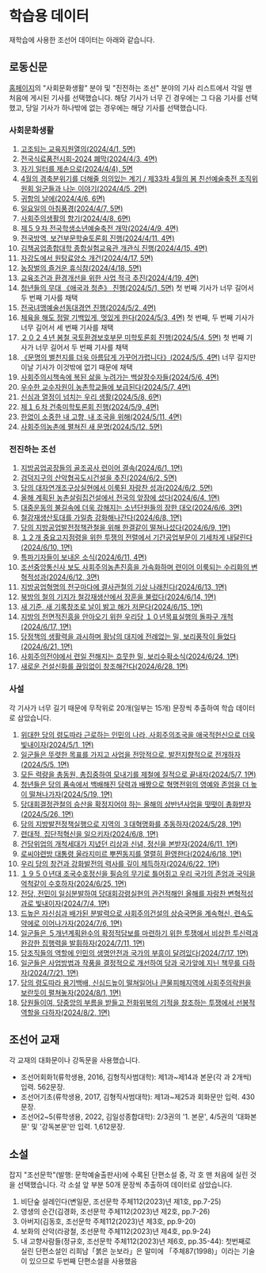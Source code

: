 # 학습용 데이터

재학습에 사용한 조선어 데이터는 아래와 같습니다.

## 로동신문

[홈페이지](http://www.rodong.rep.kp/ko/)의 "사회문화생활" 분야 및 "진전하는 조선" 분야의 기사 리스트에서 각일 맨 처음에 게시된 기사를 선택했습니다.
해당 기사가 너무 긴 경우에는 그 다음 기사를 선택했고, 당일 기사가 하나밖에 없는 경우에는 해당 기사를 선택했습니다.

### 사회문화생활

  1. [고조되는 교육지원열의(2024/4/1, 5면)](http://www.rodong.rep.kp/ko/index.php?MTJAMjAyNC0wNC0wMS1OMDI1QDVAMUBAMEAxMw==)
  1. [전국식료품전시회-2024 폐막(2024/4/3, 4면)](http://www.rodong.rep.kp/ko/index.php?MTJAMjAyNC0wNC0wMy1OMDE0QDVAMUBAMEAxMA==)
  1. [자기 일터를 제손으로(2024/4/4), 5면](http://www.rodong.rep.kp/ko/index.php?MTJAMjAyNC0wNC0wNC1OMDI2QDVAMUBAMEA4==)
  1. [4월의 경축분위기를 더해줄 의의있는 계기 / 제33차 4월의 봄 친선예술축전 조직위원회 일군들과 나눈 이야기(2024/4/5, 2면)](http://www.rodong.rep.kp/ko/index.php?MTJAMjAyNC0wNC0wNS1OMDA1QDVAMUBAMEA1==)
  1. [귀항의 날에(2024/4/6, 6면)](http://www.rodong.rep.kp/ko/index.php?MTJAMjAyNC0wNC0wNi1OMDMyQDVAMUBAMEAz==)
  1. [일요일의 아침풍경(2024/4/7, 5면)](http://www.rodong.rep.kp/ko/index.php?MTJAMjAyNC0wNC0wNy1OMDIwQDVAMUBAMEAy==)
  1. [사회주의생활의 향기(2024/4/8, 6면)](http://www.rodong.rep.kp/ko/index.php?MTJAMjAyNC0wNC0wOC1OMDI5QDVAMUBAMEAx==)
  1. [제５９차 전국학생소년예술축전 개막(2024/4/9, 4면)](http://www.rodong.rep.kp/ko/index.php?MTJAMjAyNC0wNC0wOS1OMDE0QDVAMkBAMEAxOQ==)
  1. [전국방역, 보건부문학술토론회 진행(2024/4/11, 4면)](http://www.rodong.rep.kp/ko/index.php?MTJAMjAyNC0wNC0xMS1OMDE2QDVAMUBAMEAxMg==)
  1. [김책공업종합대학 종합실험교육관 개관식 진행(2024/4/15, 4면)](http://www.rodong.rep.kp/ko/index.php?MTJAMjAyNC0wNC0xNS1OMDE2QDVAMUBAMEA3==)
  1. [자강도에서 원탕료양소 개건(2024/4/17, 5면)](http://www.rodong.rep.kp/ko/index.php?MTJAMjAyNC0wNC0xNy1OMDA3QDVAM0BAMEAzNg==)
  1. [농장벌의 즐거운 휴식참(2024/4/18, 5면)](http://www.rodong.rep.kp/ko/index.php?MTJAMjAyNC0wNC0xOC1OMDI1QDVAM0BAMEAzMg==)
  1. [교육조건과 환경개선을 위한 사업 적극 추진(2024/4/19, 4면)](http://www.rodong.rep.kp/ko/index.php?MTJAMjAyNC0wNC0xOS1OMDE4QDVAMkBAMEAyNw==)
  1. [청년들의 무대 《애국과 청춘》 진행(2024/5/1, 5면)](http://www.rodong.rep.kp/ko/index.php?MTJAMjAyNC0wNS0wMS1OMDE4QDVAMkBAMEAyNg==) 첫 번째 기사가 너무 길어서 두 번째 기사를 채택
  1. [전국녀맹예술선동대경연 진행(2024/5/2, 4면)](http://www.rodong.rep.kp/ko/index.php?MTJAMjAyNC0wNS0wMi1OMDEwQDVAMkBAMEAxOQ==)
  1. [체육을 해도 정말 기백있게, 멋있게 한다(2024/5/3, 4면)](http://www.rodong.rep.kp/ko/index.php?MTJAMjAyNC0wNS0wMy1OMDE2QDVAMkBAMEAxNg==) 첫 번째, 두 번째 기사가 너무 길어서 세 번째 기사를 채택
  1. [２０２４년 봄철 국토환경보호부문 미학토론회 진행(2024/5/4, 5면)](http://www.rodong.rep.kp/ko/index.php?MTJAMjAyNC0wNS0wNC1OMDIxQDVAMUBAMEAxMA==) 첫 번째 기사가 너무 길어서 두 번째 기사를 채택
  1. [《문명의 별천지를 더욱 아름답게 가꾸어가렵니다》(2024/5/5, 4면)](http://www.rodong.rep.kp/ko/index.php?MTJAMjAyNC0wNS0wNS1OMDIxQDVAMUBAMEA4==) 너무 길지만 이날 기사가 이것밖에 없기 때문에 채택
  1. [사회주의시책속에 복된 삶을 누려가는 백살장수자들(2024/5/6, 4면)](http://www.rodong.rep.kp/ko/index.php?MTJAMjAyNC0wNS0wNi1OMDE5QDVAMUBAMEA2==)
  1. [우수한 교수자원이 농촌학교들에 보급된다(2024/5/7, 4면)](http://www.rodong.rep.kp/ko/index.php?MTJAMjAyNC0wNS0wNy1OMDE5QDVAMUBAMEAx==)
  1. [신심과 열정이 넘치는 우리 생활(2024/5/8, 6면)](http://www.rodong.rep.kp/ko/index.php?MTJAMjAyNC0wNS0wOC1OMDMyQDVAM0BAMEAzMg==)
  1. [제１６차 건축미학토론회 진행(2024/5/9, 4면)](http://www.rodong.rep.kp/ko/index.php?MTJAMjAyNC0wNS0wOS1OMDI2QDVAMkBAMEAyOA==)
  1. [한없이 소중한 내 고향, 내 조국을 위해(2024/5/11, 4면)](http://www.rodong.rep.kp/ko/index.php?MTJAMjAyNC0wNS0xMS1OMDE2QDVAMkBAMEAyMw==)
  1. [사회주의농촌에 펼쳐진 새 문명(2024/5/12, 5면)](http://www.rodong.rep.kp/ko/index.php?MTJAMjAyNC0wNS0xMi1OMDI3QDVAMkBAMEAyMg==)

### 전진하는 조선

  1. [지방공업공장들의 골조공사 련이어 결속(2024/6/1, 1면)](http://www.rodong.rep.kp/ko/index.php?MTJAMjAyNC0wNi0wMS1OMDAxQDRANEBAMEA0OA==)
  1. [검덕지구의 산악협곡도시건설을 추진(2024/6/2, 5면)](http://www.rodong.rep.kp/ko/index.php?MTJAMjAyNC0wNi0wMi1OMDA3QDRANEBAMEA0Ng==)
  1. [당의 대자연개조구상실현에서 이룩된 자랑찬 성과(2024/6/2, 5면)](http://www.rodong.rep.kp/ko/index.php?MTJAMjAyNC0wNi0wMy1OMDE3QDRAM0BAMEA0NQ==)
  1. [올해 계획된 농촌살림집건설에서 전국의 앞장에 섰다(2024/6/4, 1면)](http://www.rodong.rep.kp/ko/index.php?MTJAMjAyNC0wNi0wNC1OMDAyQDRAM0BAMEA0Mw==)
  1. [대중운동의 불길속에 더욱 강해지는 소년단원들의 장한 대오(2024/6/6, 3면)](http://www.rodong.rep.kp/ko/index.php?MTJAMjAyNC0wNi0wNi1OMDA5QDRAM0BAMEA0Mg==)
  1. [철강재생산토대를 가일층 강화해나간다(2024/6/8, 1면)](http://www.rodong.rep.kp/ko/index.php?MTJAMjAyNC0wNi0wOC1OMDAzQDRAM0BAMEA0MA==)
  1. [당의 지방공업발전정책관철을 위해 한결같이 떨쳐나섰다(2024/6/9, 1면)](http://www.rodong.rep.kp/ko/index.php?MTJAMjAyNC0wNi0wOS1OMDAyQDRAM0BAMEAzOA==)
  1. [１２개 중요고지점령을 위한 투쟁의 전렬에서 기간공업부문이 기세차게 내달린다(2024/6/10, 1면)](http://www.rodong.rep.kp/ko/index.php?MTJAMjAyNC0wNi0xMC1OMDAyQDRAM0BAMEAzNw==)
  1. [특파기자들이 보내온 소식(2024/6/11, 4면)](http://www.rodong.rep.kp/ko/index.php?MTJAMjAyNC0wNi0xMS1OMDE2QDRAM0BAMEAzNg==)
  1. [조선중앙통신사 보도 사회주의농촌진흥을 가속화하며 련이어 이룩되는 수리화의 변혁적성과(2024/6/12, 3면)](http://www.rodong.rep.kp/ko/index.php?MTJAMjAyNC0wNi0xMi1OMDEyQDRAM0BAMEAzNA==)
  1. [지방공업혁명의 전구마다에 결사관철의 기상 나래친다(2024/6/13, 1면)](http://www.rodong.rep.kp/ko/index.php?MTJAMjAyNC0wNi0xMy1OMDA1QDRAM0BAMEAzMw==)
  1. [북방의 철의 기지가 철강재생산에서 장훈을 불렀다(2024/6/14, 1면)](http://www.rodong.rep.kp/ko/index.php?MTJAMjAyNC0wNi0xNC1OMDAxQDRAM0BAMEAzMg==)
  1. [새 기준, 새 기록창조로 날이 밝고 해가 저문다(2024/6/15, 1면)](http://www.rodong.rep.kp/ko/index.php?MTJAMjAyNC0wNi0xNS1OMDAxQDRAM0BAMEAzMQ==)
  1. [지방의 전면적진흥을 안아오기 위한 우리당 １０년목표실행의 돌파구 개척(2024/6/17, 1면)](http://www.rodong.rep.kp/ko/index.php?MTJAMjAyNC0wNi0xNy1OMDAxQDRAMkBAMEAzMA==)
  1. [당정책의 생활력을 과시하며 황남의 대지에 전례없는 밀, 보리풍작이 들었다(2024/6/21, 1면)](http://www.rodong.rep.kp/ko/index.php?MTJAMjAyNC0wNi0yMS1OMDAxQDRAMkBAMEAyOQ==)
  1. [사회주의전야에서 련일 전해지는 흐뭇한 밀, 보리수확소식(2024/6/24, 1면)](http://www.rodong.rep.kp/ko/index.php?MTJAMjAyNC0wNi0yNC1OMDAzQDRAMkBAMEAyOA==)
  1. [새로운 건설신화를 끊임없이 창조해간다(2024/6/28, 1면)](http://www.rodong.rep.kp/ko/index.php?MTJAMjAyNC0wNi0yOC1OMDAyQDRAMkBAMEAyNg==)

### 사설

각 기사가 너무 길기 때문에 무작위로 20개(일부는 15개) 문장씩 추출하여 학습 데이터로 삼았습니다.

1. [위대한 당의 령도따라 근로하는 인민의 나라, 사회주의조국을 애국적헌신으로 더욱 빛내이자(2024/5/1, 1면)](http://www.rodong.rep.kp/ko/index.php?MTJAMjAyNC0wNS0wMS1OMDAxQDExQDFA7IKs7ISkQDBAMjM==)
  1. [일군들은 뚜렷한 목표를 가지고 사업을 전망적으로, 발전지향적으로 전개하자(2024/5/5, 1면)](http://www.rodong.rep.kp/ko/index.php?MTJAMjAyNC0wNS0wNS1OMDAxQDExQDFA7IKs7ISkQDBAMjI==)
  1. [모든 력량을 총동원, 총집중하여 모내기를 제철에 질적으로 끝내자(2024/5/7, 1면)](http://www.rodong.rep.kp/ko/index.php?MTJAMjAyNC0wNS0wNy1OMDAyQDExQDFA7IKs7ISkQDBAMjE==)
  1. [청년들은 당의 품속에서 백배해진 담력과 배짱으로 혁명전위의 영예와 존엄을 더 높이 떨쳐나가자(2024/5/19, 1면)](http://www.rodong.rep.kp/ko/index.php?MTJAMjAyNC0wNS0xOS1OMDAxQDExQDFA7IKs7ISkQDBAMjA==)
  1. [당대회결정관철의 승산을 확정지어야 하는 올해의 상반년사업을 떳떳이 총화받자(2024/5/26, 1면)](http://www.rodong.rep.kp/ko/index.php?MTJAMjAyNC0wNS0yNi1OMDAxQDExQDFA7IKs7ISkQDBAMTk==)
  1. [당의 지방발전정책실행으로 지역의 ３대혁명화를 추동하자(2024/5/28, 1면)](http://www.rodong.rep.kp/ko/index.php?MTJAMjAyNC0wNS0yOC1OMDAxQDExQDFA7IKs7ISkQDBAMTg==)
  1. [련대적, 집단적혁신을 일으키자(2024/6/8, 1면)](http://www.rodong.rep.kp/ko/index.php?MTJAMjAyNC0wNi0wOC1OMDAxQDExQDBA7IKs7ISkQDBAMTU==)
  1. [건당위업의 개척세대가 지녔던 리상과 신념, 정신을 본받자(2024/6/11, 1면)](http://www.rodong.rep.kp/ko/index.php?MTJAMjAyNC0wNi0xMS1OMDAxQDExQDBA7IKs7ISkQDBAMTQ==)
  1. [로씨야련방 대통령 울라지미르 뿌찐동지를 열렬히 환영한다(2024/6/18, 1면)](http://www.rodong.rep.kp/ko/index.php?MTJAMjAyNC0wNi0xOC1OMDAxQDExQDBA7IKs7ISkQDBAMTM==)
  1. [우리 당의 창건과 강화발전의 력사를 깊이 체득하자(2024/6/22, 1면)](http://www.rodong.rep.kp/ko/index.php?MTJAMjAyNC0wNi0yMi1OMDAxQDExQDBA7IKs7ISkQDBAMTI==)
  1. [１９５０년대 조국수호정신을 필승의 무기로 틀어쥐고 우리 국가의 존엄과 국익을 억척같이 수호하자(2024/6/25, 1면)](http://www.rodong.rep.kp/ko/index.php?MTJAMjAyNC0wNi0yNS1OMDA0QDExQDBA7IKs7ISkQDBAMTE==)
  1. [전당, 전민이 일심분발하여 당대회강령실현의 관건적해인 올해를 자랑찬 변혁적성과로 빛내이자(2024/7/4, 1면)](http://www.rodong.rep.kp/ko/index.php?MTJAMjAyNC0wNy0wNC1OMDAxQDExQDBA7IKs7ISkQDBAMTA==)
  1. [드높은 자신심과 배가된 분발력으로 사회주의건설의 상승국면을 계속혁신, 련속도약에로 이어나가자(2024/7/6, 1면)](http://www.rodong.rep.kp/ko/index.php?MTJAMjAyNC0wNy0wNi1OMDAxQDExQDBA7IKs7ISkQDBAOQ==)
  1. [일군들은 ５개년계획완수의 확정적담보를 마련하기 위한 투쟁에서 비상한 투신력과 완강한 집행력을 발휘하자(2024/7/11, 1면)](http://www.rodong.rep.kp/ko/index.php?MTJAMjAyNC0wNy0xMS1OMDAxQDExQDBA7IKs7ISkQDBAOA==)
  1. [당조직들의 역할에 인민의 생명안전과 국가의 부흥이 달려있다(2024/7/17, 1면)](http://www.rodong.rep.kp/ko/index.php?MTJAMjAyNC0wNy0xNy1OMDAxQDExQDBA7IKs7ISkQDBANg==)
  1. [일군들은 사업방법과 작풍을 결정적으로 개선하여 당과 국가앞에 지닌 책무를 다하자(2024/7/21, 1면)](http://www.rodong.rep.kp/ko/index.php?MTJAMjAyNC0wNy0yMS1OMDAxQDExQDBA7IKs7ISkQDBANQ==)
  1. [당의 령도따라 용기백배, 신심드높이 떨쳐일어나 큰물피해지역에 사회주의락원을 보란듯이 펼쳐놓자(2024/8/1, 1면)](http://www.rodong.rep.kp/ko/index.php?MTJAMjAyNC0wOC0wMS1OMDAxQDExQDBA7IKs7ISkQDBAMw==)
  1. [당원들이여, 당중앙의 부름을 받들고 전화위복의 기적을 창조하는 투쟁에서 선봉적역할을 다하자(2024/8/2, 1면)](http://www.rodong.rep.kp/ko/index.php?MTJAMjAyNC0wOC0wMi1OMDAxQDExQDBA7IKs7ISkQDBAMg==)

## 조선어 교재

각 교재의 대화문이나 강독문을 사용했습니다.

  - 조선어회화1(류학생용, 2016, 김형직사범대학): 제1과~제14과 본문(각 과 2개씩) 입력. 562문장.
  - 조선어기초(류학생용, 2017, 김형직사범대학): 제1과~제25과 회화문만 입력. 430문장.
  - 조선어2~5(류학생용, 2022, 김일성종합대학): 2/3권의 '1. 본문', 4/5권의 '대화본문' 및 '강독본문'만 입력. 1,612문장.

## 소설

잡지 "조선문학"(발행: 문학예술출판사)에 수록된 단편소설 중, 각 호 맨 처음에 실린 것을 선택했습니다.
각 소설 앞 부분 50개 문장씩 추출하여 데이터로 삼았습니다.

  1. 비단숲 설레인다(변일문, 조선문학 주체112(2023)년 제1호, pp.7-25)
  1. 영생의 순간(김경화, 조선문학 주체112(2023)년 제2호, pp.7-26)
  1. 아버지(김동호, 조선문학 주체112(2023)년 제3호, pp.9-20)
  1. 보화의 산악(라광철, 조선문학 주체112(2023)년 제4호, pp.9-24)
  2. 내 고향사람들(정규호, 조선문학 주체112(2023)년 제6호, pp.35-44): 첫번째로 실린 단편소설인 리희남「붉은 눈보라」은 말미에 「주체87(1998)」이라는 기술이 있으므로 두번째 단편소설을 사용했음
